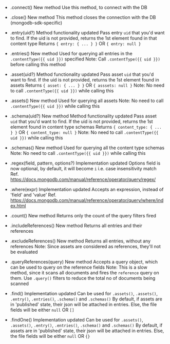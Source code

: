 - .connect()
New method
Use this method, to connect with the DB

- .close()
New method
This method closes the connection with the DB (mongodb-sdk-specific)

- .entry(uid?)
Method functionality updated
Pass entry `uid` that you'd want to find. If the uid is not provided, returns the 1st element found in that content type
Returns `{ entry: { ... } }` OR `{ entry: null }`

- .entries()
New method
Used for querying all entries in the `.contentType({{ uid }})` specified
Note: Call `.contentType({{ uid }})` before calling this method

- .asset(uid?)
Method functionality updated
Pass asset `uid` that you'd want to find. If the uid is not provided, returns the 1st element found in assets
Returns `{ asset: { ... } }` OR `{ asssets: null }`
Note: No need to call `.contentType({{ uid }})` while calling this

- .assets()
New method
Used for querying all assets
Note: No need to call `.contentType({{ uid }})` while calling this

- .schema(uid?)
New method
Method functionality updated
Pass asset `uid` that you'd want to find. If the uid is not provided, returns the 1st element found in content type schemas
Returns `{ content_type: { ... } }` OR `{ content_type: null }`
Note: No need to call `.contentType({{ uid }})` while calling this

- .schemas()
New method
Used for querying all the content type schemas
Note: No need to call `.contentType({{ uid }})` while calling this

- .regex(field, pattern, options?)
Implementation updated
Options field is now optional, by default, it will become `i` i.e. case insensitivity match
Ref. https://docs.mongodb.com/manual/reference/operator/query/regex/

- .where(expr)
Implementation updated
Accepts an expression, instead of 'field' and 'value'
Ref. https://docs.mongodb.com/manual/reference/operator/query/where/index.html

- .count()
New method
Returns only the count of the query filters fired

- .includeReferences()
New method
Returns all entries and their references

- .excludeReferences()
New method
Returns all entries, without any references
Note: Since assets are considered as references, they'll not be evaluated

- .queryReferences(query)
New method
Accepts a query object, which can be used to query on the reference fields
Note: This is a slow method, since it scans all documents and fires the `reference` query on them. Use `.query()` filters to reduce the total no of documents being scanned

- .find()
Implementation updated
Can be used for `.assets()`, `.assets()`, `.entry()`, `.entries()`, `.schema()` and `.schemas()`
By default, if assets are in 'published' state, their json will be attached in entries. Else, the file fields will be either `null` OR `[]`

- .findOne()
Implementation updated
Can be used for `.assets()`, `.assets()`, `.entry()`, `.entries()`, `.schema()` and `.schemas()`
By default, if assets are in 'published' state, their json will be attached in entries. Else, the file fields will be either `null` OR `{}`